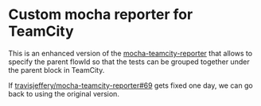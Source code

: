 # Custom mocha reporter for TeamCity

This is an enhanced version of the [mocha-teamcity-reporter](https://github.com/travisjeffery/mocha-teamcity-reporter)
that allows to specify the parent flowId so that the tests can be grouped together
under the parent block in TeamCity.

If [travisjeffery/mocha-teamcity-reporter#69](https://github.com/travisjeffery/mocha-teamcity-reporter/issues/69)
gets fixed one day, we can go back to using the original version.
